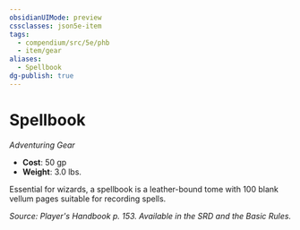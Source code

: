 ```yaml
---
obsidianUIMode: preview
cssclasses: json5e-item
tags:
  - compendium/src/5e/phb
  - item/gear
aliases:
  - Spellbook
dg-publish: true
---
```

# Spellbook
*Adventuring Gear*  

- **Cost**: 50 gp
- **Weight**: 3.0 lbs.

Essential for wizards, a spellbook is a leather-bound tome with 100 blank vellum pages suitable for recording spells.

*Source: Player's Handbook p. 153. Available in the SRD and the Basic Rules.*